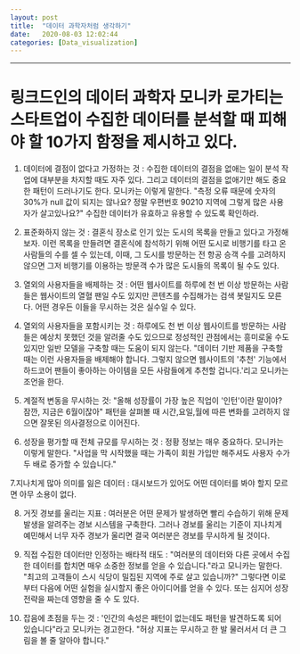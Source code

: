 ```yaml
---
layout: post
title:  "데이터 과학자처럼 생각하기"
date:   2020-08-03 12:02:44
categories: [Data_visualization]
---
```


<hr>


# 링크드인의 데이터 과학자 모니카 로가티는 스타트업이 수집한 데이터를 분석할 때 피해야 할 10가지 함정을 제시하고 있다.

1. 데이터에 결점이 없다고 가정하는 것 : 수집한 데이터의 결점을 없애는 일이 분석 작업에 대부분을 차지할 때도 자주 있다. 그리고 데이터의 결점을 없애기만 해도 중요한 패턴이 드러나기도 한다. 모니카는 이렇게 말한다.
"측정 오류 때문에 숫자의 30%가 null 값이 되지는 않나요? 정말 우편번호 90210 지역에 그렇게 많은 사용자가 살고있나요?" 수집한 데이터가 유효하고 유용할 수 있도록 확인하라.

2. 표준화하지 않는 것 : 결혼식 장소로 인기 있는 도시의 목록을 만들고 있다고 가정해 보자. 이런 목록을 만들려면 결혼식에 참석하기 위해 어떤 도시로 비행기를 타고 온 사람들의 수를 셀 수 있는데, 이때, 그 도시를 방문하는 전 항공 승객 수를 고려하지 않으면 그저 비행기를 이용하는 방문객 수가 많은 도시들의 목록이 될 수도 있다.

3. 열외의 사용자들을 배제하는 것 : 어떤 웹사이트를 하루에 천 번 이상 방문하는 사람들은 웹사이트의 열혈 팬일 수도 있지만 콘텐츠를 수집해가는 검색 봇일지도 모른다. 어떤 경우든 이들을 무시하는 것은 실수일 수 있다.

4. 열외의 사용자들을 포함시키는 것 : 하루에도 천 번 이상 웹사이트를 방문하는 사람들은 예상치 못했던 것을 알려줄 수도 있으므로 정성적인 관점에서는 흥미로울 수도 있지만 일반 모델을 구축할 때는 도움이 되지 않는다. "데이터 기반 제품을 구축할 때는 이런 사용자들을 배제해야 합니다. 그렇지 않으면 웹사이트의 '추천' 기능에서 하드코어 팬들이 좋아하는 아이템을 모든 사람들에게 추천할 겁니다.'리고 모니카는 조언을 한다.

5. 계절적 변동을 무시하는 것:  "올해 성장률이 가장 높은 직업이 '인턴'이란 말이야? 잠깐, 지금은 6월이잖아" 패턴을 살펴볼 때 시간,요일,월에 따른 변화를 고려하지 않으면 잘못된 의사결정으로 이어진다.

6. 성장을 평가할 때 전체 규모를 무시하는 것 : 정황 정보는 매우 중요하다. 모니카는 이렇게 말한다. "사업을 막 시작했을 때는 가족이 회원 가입만 해주셔도 사용자 수가 두 배로 증가할 수 있습니다."

7.지나치게 많아 의미를 잃은 데이터 : 대시보드가 있어도 어떤 데이터를 봐야 할지 모르면 아무 소용이 없다.

8. 거짓 경보를 울리는 지표 : 여러분은 어떤 문제가 발생하면 빨리 수습하기 위해 문제발생을 알려주는 경보 시스템을 구축한다. 그러나 경보를 울리는 기준이 지나치게 예민해서 너무 자주 경보가 울리면 결국 여러분은 경보를 무시하게 될 것이다.

9. 직접 수집한 데이터만 인정하는 배타적 태도 : "여러분의 데이터와 다른 곳에서 수집한 데이터를 합치면 매우 소중한 정보를 얻을 수 있습니다."라고 모니카는 말한다. "최고의 고객들이 스시 식당이 밀집된 지역에 주로 살고 있습니까?" 그렇다면 이로부터 다음에 어떤 실험을 실시할지 좋은 아이디어를 얻을 수 있다. 또는 심지어 성장 전략을 짜는데 영향을 줄 수 도 있다.

10. 잡음에 초점을 두는 것 : '인간의 속성은 패턴이 없는데도 패턴을 발견하도록 되어 있습니다"라고 모니카는 경고한다. "허상 지표는 무시하고 한 발 물러서서 더 큰 그림을 볼 줄 알아야 합니다."
